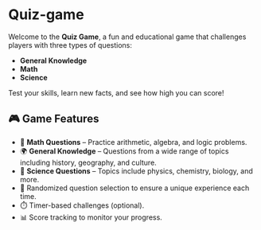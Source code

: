 # Quiz-game


Welcome to the **Quiz Game**, a fun and educational game that challenges players with three types of questions:
- **General Knowledge**
- **Math**
- **Science**

Test your skills, learn new facts, and see how high you can score!

## 🎮 Game Features

- 🔢 **Math Questions** – Practice arithmetic, algebra, and logic problems.
- 🌍 **General Knowledge** – Questions from a wide range of topics including history, geography, and culture.
- 🔬 **Science Questions** – Topics include physics, chemistry, biology, and more.
- 🧩 Randomized question selection to ensure a unique experience each time.
- ⏱️ Timer-based challenges (optional).
- 📊 Score tracking to monitor your progress.
